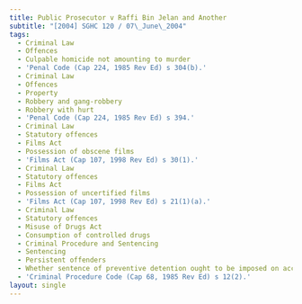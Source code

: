 ```yaml
---
title: Public Prosecutor v Raffi Bin Jelan and Another
subtitle: "[2004] SGHC 120 / 07\_June\_2004"
tags:
  - Criminal Law
  - Offences
  - Culpable homicide not amounting to murder
  - 'Penal Code (Cap 224, 1985 Rev Ed) s 304(b).'
  - Criminal Law
  - Offences
  - Property
  - Robbery and gang-robbery
  - Robbery with hurt
  - 'Penal Code (Cap 224, 1985 Rev Ed) s 394.'
  - Criminal Law
  - Statutory offences
  - Films Act
  - Possession of obscene films
  - 'Films Act (Cap 107, 1998 Rev Ed) s 30(1).'
  - Criminal Law
  - Statutory offences
  - Films Act
  - Possession of uncertified films
  - 'Films Act (Cap 107, 1998 Rev Ed) s 21(1)(a).'
  - Criminal Law
  - Statutory offences
  - Misuse of Drugs Act
  - Consumption of controlled drugs
  - Criminal Procedure and Sentencing
  - Sentencing
  - Persistent offenders
  - Whether sentence of preventive detention ought to be imposed on accused
  - 'Criminal Procedure Code (Cap 68, 1985 Rev Ed) s 12(2).'
layout: single
---
```



